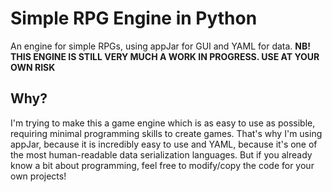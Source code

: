 # Simple RPG Engine in Python
An engine for simple RPGs, using appJar for GUI and YAML for data.
**NB! THIS ENGINE IS STILL VERY MUCH A WORK IN PROGRESS. USE AT YOUR OWN RISK**

## Why?
I'm trying to make this a game engine which is as easy to use as possible, requiring minimal programming skills to create games.
That's why I'm using appJar, because it is incredibly easy to use and
YAML, because it's one of the most human-readable data serialization languages. 
But if you already know a bit about programming, feel free to modify/copy the code for your own projects!
